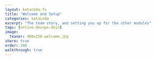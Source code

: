 ```yaml
---
layout: katacoda-fs
title: "Welcome and Setup"
categories: katacoda
excerpt: "The team story, and setting you up for the other modules"
tags: [online-devops-dojo]
image:
  teaser: 400x250.welcome.jpg
share: true
order: 100
walkthrough: true
---
```


<script src="//katacoda.com/embed.js"></script>
<div id="katacoda-scenario-1"
    data-katacoda-id="berthonneau/courses/online-devops-dojo/welcome"
    data-katacoda-ctatext="Continue Online DevOps Dojo"
    data-katacoda-ctaurl="https://www.katacoda.com/berthonneau/courses/online-devops-dojo/welcome"
    data-katacoda-color="004d7f"
    style="height: calc(100vh); width: (100% - 68px); padding-top: 55px;"></div>
<br>

# Walkthrough screencast

<iframe width="100%" height="90%" src="https://web.microsoftstream.com/embed/video/7f0a71ff-c589-421f-a647-77fa90edaae8?autoplay=false&showinfo=false" frameborder="0" allowfullscreen ></iframe>
